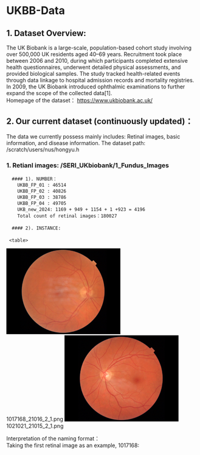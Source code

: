 # UKBB-Data

## 1. Dataset Overview:
   The UK Biobank is a large-scale, population-based cohort study involving over 500,000 UK residents aged 40–69 years. Recruitment took place between 2006 and 2010, during which participants completed extensive health questionnaires, underwent detailed physical assessments, and provided biological samples. The study tracked health-related events through data linkage to hospital admission records and mortality registries. In 2009, the UK Biobank introduced ophthalmic examinations to further expand the scope of the collected data[1].  
   Homepage of the dataset： https://www.ukbiobank.ac.uk/

## 2. Our current dataset (continuously updated)：
   The data we currently possess mainly includes: Retinal images, basic information, and disease information.
   The dataset path:  /scratch/users/nus/hongyu.h

   ### 1. Retianl images: /SERI_UKbiobank/1_Fundus_Images

      #### 1). NUMBER：
        UKBB_FP_01 : 46514  
        UKBB_FP_02 : 40826  
        UKBB_FP_03 : 38786  
        UKBB_FP_04 : 49705  
        UKB_new_2024: 1169 + 949 + 1154 + 1 +923 = 4196  
        Total count of retinal images：180027  

      #### 2). INSTANCE:
      
     <table>
  <tr>
    <td>
      <img src="https://github.com/xuting42/UKBB-Data/blob/main/imgs/1017168_21016_2_1.png" width="300px">
      <br>1017168_21016_2_1.png
    </td>
    <td>
      <img src="https://github.com/xuting42/UKBB-Data/blob/main/imgs/1021021_21015_2_1.png" width="300px">
      <br>1021021_21015_2_1.png
    </td>
  </tr>
</table>

   Interpretation of the naming format：  
   Taking the first retinal image as an example, 1017168:

